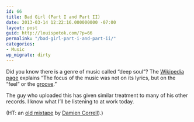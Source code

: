 ```yaml
---
id: 66
title: Bad Girl (Part I and Part II)
date: 2013-03-14 12:22:16.000000000 -07:00
layout: post
guid: http://louispotok.com/?p=66
permalink: "/bad-girl-part-i-and-part-ii/"
categories:
- Music
wp_migrate: dirty
---
```

Did you know there is a genre of music called &#8220;deep soul&#8221;? The [Wikipedia page](http://en.wikipedia.org/wiki/Deep_soul) explains &#8220;The focus of the music was not on its lyrics, but on the &#8220;feel&#8221; or the [groove](http://en.wikipedia.org/wiki/Groove_(music) "Groove (music)").&#8221;



The guy who uploaded this has given similar treatment to many of his other records. I know what I&#8217;ll be listening to at work today.

(HT: an [old mixtape](http://www.thefoxisblack.com/2008/08/05/here-comes-the-sun-a-mixtape-by-damien-correll/) by [Damien Correll](https://twitter.com/damiencorrell)).)